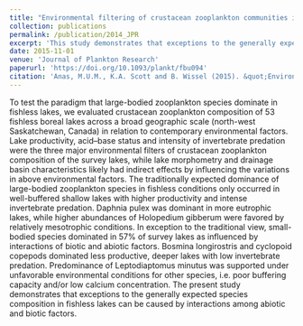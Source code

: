 ```yaml
---
title: "Environmental filtering of crustacean zooplankton communities in fishless boreal lakes: expectations and exceptions"
collection: publications
permalink: /publication/2014_JPR
excerpt: 'This study demonstrates that exceptions to the generally expected species composition in fishless lakes can be caused by interactions among abiotic and biotic factors.'
date: 2015-11-01
venue: 'Journal of Plankton Research'
paperurl: 'https://doi.org/10.1093/plankt/fbu094'
citation: 'Anas, M.U.M., K.A. Scott and B. Wissel (2015). &quot;Environmental filtering of crustacean zooplankton communities in fishless boreal lakes: expectations and exceptions.&quot; <i>Journal of Plankton Research</i>. 37:75-89.'
---
```

To test the paradigm that large-bodied zooplankton species dominate in fishless lakes, we evaluated crustacean zooplankton composition of 53 fishless boreal lakes across a broad geographic scale (north-west Saskatchewan, Canada) in relation to contemporary environmental factors. Lake productivity, acid–base status and intensity of invertebrate predation were the three major environmental filters of crustacean zooplankton composition of the survey lakes, while lake morphometry and drainage basin characteristics likely had indirect effects by influencing the variations in above environmental factors. The traditionally expected dominance of large-bodied zooplankton species in fishless conditions only occurred in well-buffered shallow lakes with higher productivity and intense invertebrate predation. Daphnia pulex was dominant in more eutrophic lakes, while higher abundances of Holopedium gibberum were favored by relatively mesotrophic conditions. In exception to the traditional view, small-bodied species dominated in 57% of survey lakes as influenced by interactions of biotic and abiotic factors. Bosmina longirostris and cyclopoid copepods dominated less productive, deeper lakes with low invertebrate predation. Predominance of Leptodiaptomus minutus was supported under unfavorable environmental conditions for other species, i.e. poor buffering capacity and/or low calcium concentration. The present study demonstrates that exceptions to the generally expected species composition in fishless lakes can be caused by interactions among abiotic and biotic factors.
